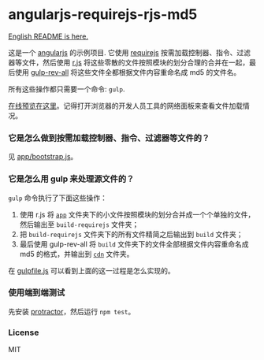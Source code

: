 # angularjs-requirejs-rjs-md5

[English README is here.](https://github.com/lmk123/angularjs-requirejs-rjs-md5/blob/master/README.md)

这是一个 [angularjs](https://angularjs.org/) 的示例项目. 它使用 [requirejs](http://requirejs.org/) 按需加载控制器、指令、过滤器等文件，然后使用 [r.js](https://github.com/jrburke/r.js/) 将这些零散的文件按照模块的划分合理的合并在一起，最后使用 [gulp-rev-all](https://github.com/smysnk/gulp-rev-all) 将这些文件全都根据文件内容重命名成 md5 的文件名。

所有这些操作都只需要一个命令: `gulp`. 

[在线预览在这里](http://lmk123.github.io/angularjs-requirejs-rjs-md5/cdn/)。记得打开浏览器的开发人员工具的网络面板来查看文件加载情况。

### 它是怎么做到按需加载控制器、指令、过滤器等文件的？
见 [app/bootstrap.js](https://github.com/lmk123/angularjs-requirejs-rjs-md5/blob/master/app/bootstrap.js)。

### 它是怎么用 gulp 来处理源文件的？
`gulp` 命令执行了下面这些操作：

1. 使用 r.js 将 [`app`](https://github.com/lmk123/angularjs-requirejs-rjs-md5/tree/master/app) 文件夹下的小文件按照模块的划分合并成一个个单独的文件，然后输出至 `build-requirejs` 文件夹；
2. 把 `build-requirejs` 文件夹下的所有文件精简之后输出到 `build` 文件夹；
3. 最后使用 gulp-rev-all 将 `build` 文件夹下的文件全部根据文件内容重命名成 md5 的格式，并输出到 [`cdn`](https://github.com/lmk123/angularjs-requirejs-rjs-md5/tree/master/cdn) 文件夹。

在 [gulpfile.js](https://github.com/lmk123/angularjs-requirejs-rjs-md5/blob/master/gulpfile.js) 可以看到上面的这一过程是怎么实现的。

### 使用端到端测试
先安装 [protractor](http://angular.github.io/protractor)，然后运行 `npm test`。

### License
MIT
